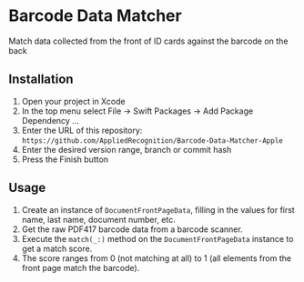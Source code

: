 # Barcode Data Matcher

Match data collected from the front of ID cards against the barcode on the back

## Installation

1. Open your project in Xcode
2. In the top menu select File -> Swift Packages -> Add Package Dependency ...
3. Enter the URL of this repository: `https://github.com/AppliedRecognition/Barcode-Data-Matcher-Apple`
4. Enter the desired version range, branch or commit hash
5. Press the Finish button

## Usage

1. Create an instance of `DocumentFrontPageData`, filling in the values for first name, last name, document number, etc.
2. Get the raw PDF417 barcode data from a barcode scanner.
3. Execute the `match(_:)` method on the `DocumentFrontPageData` instance to get a match score.
4. The score ranges from 0 (not matching at all) to 1 (all elements from the front page match the barcode).
